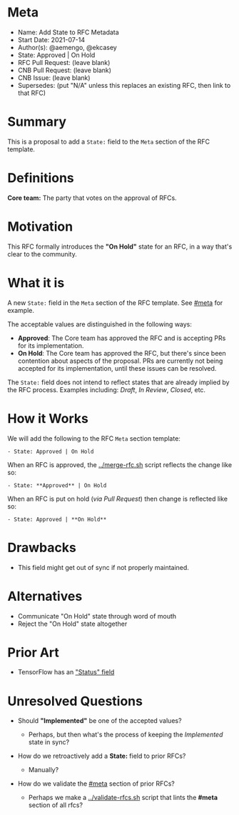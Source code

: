 # Meta
[meta]: #meta
- Name: Add State to RFC Metadata
- Start Date: 2021-07-14
- Author(s): @aemengo, @ekcasey
- State: Approved | On Hold
- RFC Pull Request: (leave blank)
- CNB Pull Request: (leave blank)
- CNB Issue: (leave blank)
- Supersedes: (put "N/A" unless this replaces an existing RFC, then link to that RFC)

# Summary
[summary]: #summary

This is a proposal to add a `State:` field to the `Meta` section of the RFC template.

# Definitions
[definitions]: #definitions

**Core team:** The party that votes on the approval of RFCs.

# Motivation
[motivation]: #motivation

This RFC formally introduces the **"On Hold"** state for an RFC, in a way that's clear to the community.

# What it is
[what-it-is]: #what-it-is

A new `State:` field in the `Meta` section of the RFC template. See [#meta](#meta) for example.

The acceptable values are distinguished in the following ways:
- **Approved**: The Core team has approved the RFC and is accepting PRs for its implementation.
- **On Hold**: The Core team has approved the RFC, but there's since been contention about aspects of the proposal. PRs are currently not being accepted for its implementation, until these issues can be resolved.

The `State:` field does not intend to reflect states that are already implied by the RFC process. Examples including: *Draft*, *In Review*, *Closed*, etc.

# How it Works
[how-it-works]: #how-it-works

We will add the following to the RFC `Meta` section template:

```
- State: Approved | On Hold
```

When an RFC is approved, the [../merge-rfc.sh](../merge-rfc.sh) script reflects the change like so:

```
- State: **Approved** | On Hold
```

When an RFC is put on hold (_via Pull Request_) then change is reflected like so:

```
- State: Approved | **On Hold**
```

# Drawbacks
[drawbacks]: #drawbacks

* This field might get out of sync if not properly maintained.

# Alternatives
[alternatives]: #alternatives

- Communicate "On Hold" state through word of mouth
- Reject the "On Hold" state altogether

# Prior Art
[prior-art]: #prior-art

- TensorFlow has an ["Status" field](https://github.com/tensorflow/community/blob/master/rfcs/yyyymmdd-rfc-template.md)

# Unresolved Questions
[unresolved-questions]: #unresolved-questions

- Should **"Implemented"** be one of the accepted values?
    - Perhaps, but then what's the process of keeping the _Implemented_ state in sync?

- How do we retroactively add a **State:** field to prior RFCs?
    - Manually?

- How do we validate the [#meta](#meta) section of prior RFCs?
    - Perhaps we make a [../validate-rfcs.sh](../validate-rfcs.sh) script that lints the **#meta** section of all rfcs?